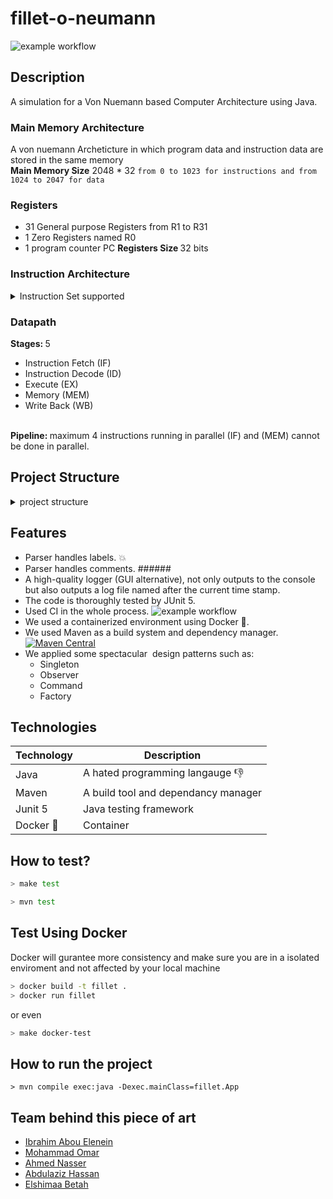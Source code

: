 # fillet-o-neumann
![example workflow](https://github.com/ShimaaBetah/fillet-o-neumann/actions/workflows/maven.yml/badge.svg)


## Description
A simulation for a Von Nuemann based Computer Architecture using Java.
### Main Memory Architecture 
A von nuemann Archeticture in which program data and instruction data are stored in the same memory<br>
<b>Main Memory Size</b> 2048 * 32 `from 0 to 1023 for instructions and from 1024 to 2047 for data` 
### Registers 
- 31 General purpose Registers from R1 to R31
- 1 Zero Registers named R0
- 1 program counter PC
<b> Registers Size </b> 32 bits

### Instruction Architecture
<details>
	<summary> Instruction Set supported </summary>

|Name | Format| Operation|
|-----|-----|-----|
|ADD| ADD R1 R2 R3|R1 = R2 + R3|
|SUB|SUB R1 R2 R3| R1 = R2 - R3|
|MUL|MUL R1 R2 R3|R1 = R2 * R3|
|MOVI| MOVI R1 IMM|R1 = IMM|
|JEQ|JEQ R1 R2 IMM\label|IF(R1 == R2) {PC = PC+1+IMM\ PC = label }|
|AND|AND R1 R2 R3|R1 = R2 & R3|
|XORI|XORI R1 R2 IMM|R1 = R2 ⊕ IMM|
|JMP|JMP ADDRESS|PC = PC[31:28] || ADDRESS|
|LSL|LSL R1 R2 SHAMT|R1 = R2 << SHAMT|
|LSR|LSR R1 R2 SHAMT|R1 = R2 >>> SHAMT|
|MOVR|MOVR R1 R2 IMM|R1 = MEM[R2 + IMM]|
|MOVM|MOVM R1 R2 IMM|MEM[R2 + IMM] = R1|
	
</details>

### Datapath

<b> Stages: </b> 5
 - Instruction Fetch (IF)
 - Instruction Decode (ID)
 - Execute (EX)
 - Memory (MEM)
 - Write Back (WB)
<br>
<b> Pipeline: </b> maximum 4 instructions running in parallel (IF) and (MEM) cannot be done in parallel.

## Project Structure
<details>

 <summary> project structure </summary>
 
 ```
  .
 ├── Dockerfile
 ├── Makefile
 ├── pom.xml
 ├── README.md
 ├── run.sh
 ├── src
 │  ├── main
 │  │  ├── java
 │  │  │  └── fillet
 │  │  │     ├── App.java
 │  │  │     ├── exceptions
 │  │  │     │  ├── AddressOutOfRangeException.java
 │  │  │     │  ├── InvalidInstructionException.java
 │  │  │     │  ├── InvalidRegisterException.java
 │  │  │     │  └── InvalidRegisterNumberException.java
 │  │  │     ├── instructions
 │  │  │     │  ├── HaltInstruction.java
 │  │  │     │  ├── ImmediateInstruction.java
 │  │  │     │  ├── Instruction.java
 │  │  │     │  ├── InstructionFactory.java
 │  │  │     │  ├── InstructionType.java
 │  │  │     │  ├── JumpInstruction.java
 │  │  │     │  └── RegisterInstruction.java
 │  │  │     ├── logger
 │  │  │     │  ├── destinations
 │  │  │     │  │  ├── ConsoleLogger.java
 │  │  │     │  │  ├── FileLogger.java
 │  │  │     │  │  └── LogObserver.java
 │  │  │     │  ├── Logger.java
 │  │  │     │  ├── LogSubject.java
 │  │  │     │  ├── outputs
 │  │  │     │  │  ├── run-02-06-2022-15-04-37.log
 │  │  │     │  │  ├── run-02-06-2022-23-11-07.log
 │  │  │     │  │  ├── run-02-06-2022-23-11-36.log
 │  │  │     │  │  ├── run-02-06-2022-23-53-15.log
 │  │  │     │  │  └── run-04-06-2022-11-47-52.log
 │  │  │     │  └── services
 │  │  │     │     ├── ColorStringService.java
 │  │  │     │     ├── CreateLogFileService.java
 │  │  │     │     ├── GenerateTableService.java
 │  │  │     │     ├── InitLoggerService.java
 │  │  │     │     ├── LogEntityService.java
 │  │  │     │     └── SegmentType.java
 │  │  │     ├── memory
 │  │  │     │  ├── MainMemory.java
 │  │  │     │  └── RegisterFile.java
 │  │  │     ├── operations
 │  │  │     │  ├── haltoperations
 │  │  │     │  │  ├── Halt.java
 │  │  │     │  │  ├── HaltOperation.java
 │  │  │     │  │  └── HaltOperationFactory.java
 │  │  │     │  ├── immediateoperations
 │  │  │     │  │  ├── ImmediateOperation.java
 │  │  │     │  │  ├── ImmediateOperationFactory.java
 │  │  │     │  │  ├── JumpIfEqual.java
 │  │  │     │  │  ├── MoveImmediate.java
 │  │  │     │  │  ├── MoveToMemory.java
 │  │  │     │  │  ├── MoveToRegister.java
 │  │  │     │  │  └── XORImmediate.java
 │  │  │     │  ├── jumpoperations
 │  │  │     │  │  ├── Jump.java
 │  │  │     │  │  ├── JumpOperation.java
 │  │  │     │  │  └── JumpOperationFactory.java
 │  │  │     │  ├── Operation.java
 │  │  │     │  ├── OperationFactory.java
 │  │  │     │  ├── OperationType.java
 │  │  │     │  └── registeroperations
 │  │  │     │     ├── Add.java
 │  │  │     │     ├── And.java
 │  │  │     │     ├── LogicalShiftLeft.java
 │  │  │     │     ├── LogicalShiftRight.java
 │  │  │     │     ├── Multiply.java
 │  │  │     │     ├── RegisterOperation.java
 │  │  │     │     ├── RegisterOperationFactory.java
 │  │  │     │     └── Sub.java
 │  │  │     ├── programs
 │  │  │     │  ├── caProgram.txt
 │  │  │     │  ├── empty-file.txt
 │  │  │     │  ├── final-isA.txt
 │  │  │     │  ├── negative-jump.txt
 │  │  │     │  ├── program1.txt
 │  │  │     │  ├── spicy-iprogram.txt
 │  │  │     │  ├── spicy-jprogram.txt
 │  │  │     │  ├── spicy-rprogram.txt
 │  │  │     │  └── test-sum.txt
 │  │  │     ├── signals
 │  │  │     │  └── Signals.java
 │  │  │     └── utils
 │  │  │        ├── Binary.java
 │  │  │        ├── Decoder.java
 │  │  │        ├── Parser.java
 │  │  │        ├── Path.java
 │  │  │        └── Program.java
 │  │  └── resources
 │  └── test
 │     └── java
 │        └── tests
 │           ├── DecoderTest.java
 │           ├── ImmediateInstructionTest.java
 │           ├── InstructionFactoryTest.java
 │           ├── JumpInstructionTest.java
 │           ├── MainMemoryTest.java
 │           ├── ParserTest.java
 │           ├── RegisterFileTest.java
 │           └── RegisterInstructionTest.java
 └── target
```
  
</details>

## Features
- Parser handles labels. :boom:
- Parser handles comments.  ######
- A high-quality logger (GUI alternative), not only outputs to the console but also outputs a log file named after the current time stamp.
- The code is thoroughly tested by JUnit 5.
- Used CI in the whole process. ![example workflow](https://github.com/ShimaaBetah/fillet-o-neumann/actions/workflows/maven.yml/badge.svg)
- We used a containerized environment using Docker :whale:. 
- We used Maven as a build system and dependency manager.  [![Maven Central](https://maven-badges.herokuapp.com/maven-central/cz.jirutka.rsql/rsql-parser/badge.svg?style=plastic)](https://maven-badges.herokuapp.com/maven-central/cz.jirutka.rsql/rsql-parser)
- We applied some spectacular  design patterns such as: 
	- Singleton 
	- Observer
	- Command 
	- Factory

## Technologies

| Technology | Description |
| ---------  | ---------   |
| Java       | A hated programming langauge :thumbsdown:|
| Maven      | A build tool and dependancy manager|
| Junit 5    | Java testing framework|
| Docker :whale:    | Container | 


## How to test?

```bash
> make test

> mvn test
```


## Test Using Docker 

Docker will gurantee more consistency and make sure you are in a isolated enviroment and not affected by your local machine

 ```bash
 > docker build -t fillet . 
 > docker run fillet                                                                                                                                       
 ```

or even

```bash
> make docker-test
```


## How to run the project 

```
> mvn compile exec:java -Dexec.mainClass=fillet.App
```

## Team behind this piece of art

- [Ibrahim Abou Elenein](https://github.com/aboueleyes)
- [Mohammad Omar](https://github.com/MohammadOTaha)
- [Ahmed Nasser](https://github.com/AhmedNasserG)
- [Abdulaziz Hassan](https://github.com/Abdulaziz-Hassan)
- [Elshimaa Betah](https://github.com/ShimaaBetah)


